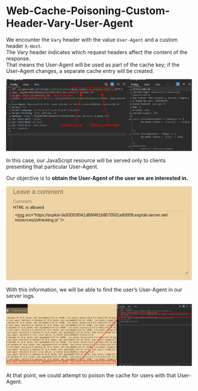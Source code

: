 # Web-Cache-Poisoning-Custom-Header-Vary-User-Agent

We encounter the `Vary` header with the value `User-Agent` and a custom header `X-Host`.  
The Vary header indicates which request headers affect the content of the response.  
That means the User-Agent will be used as part of the cache key; if the User-Agent changes, a separate cache entry will be created.

![Screenshot1](/04-Screenshots/vary-user1.png)


In this case, our JavaScript resource will be served only to clients presenting that particular User-Agent.

Our objective is to **obtain the User-Agent of the user we are interested in.**

![Screenshot2](/04-Screenshots/vary-user2.png)


With this information, we will be able to find the user’s User-Agent in our server logs.


![Screenshot3](/04-Screenshots/vary-user3.png)


At that point, we could attempt to poison the cache for users with that User-Agent.